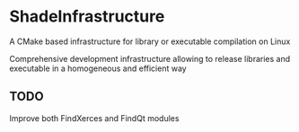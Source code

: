 # ShadeInfrastructure
A CMake based infrastructure for library or executable compilation on Linux

Comprehensive development infrastructure allowing to release libraries and executable in a homogeneous and efficient way

## TODO

Improve both FindXerces and FindQt modules
